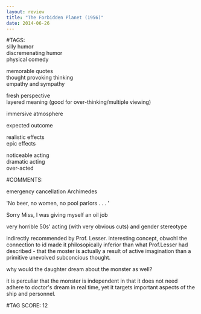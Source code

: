 ```yaml
---  
layout: review  
title: "The Forbidden Planet (1956)"  
date: 2014-06-26  
---  
```

  
#TAGS:  
silly humor  
discremenating humor  
physical comedy  
  
memorable quotes  
thought provoking thinking  
empathy and sympathy  
  
fresh perspective  
layered meaning (good for over-thinking/multiple viewing)  
  
immersive atmosphere  
  
expected outcome  
  
realistic effects  
epic effects  
  
noticeable acting  
dramatic acting  
over-acted  
  
#COMMENTS:  
  
emergency cancellation Archimedes  
  
'No beer, no women, no pool parlors . . . '  
  
Sorry Miss, I was giving myself an oil job  
  
very horrible 50s' acting (with very obvious cuts) and gender stereotype  
  
  
indirectly recommended by Prof. Lesser. interesting concept, obwohl the connection to id made it philosopically inferior than what Prof.Lesser had described - that the moster is actually a result of active imagination than a primitive unevolved subconcious thought.  
  
why would the daughter dream about the monster as well?  
  
it is perculiar that the monster is independent in that it does not need adhere to doctor's dream in real time, yet it targets important aspects of the ship and personnel.  
  
  
  
  
  
#TAG SCORE: 12  
